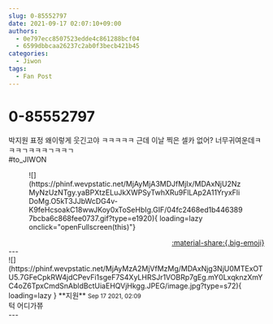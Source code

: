 ```yaml
---
slug: 0-85552797
date: 2021-09-17 02:07:10+09:00
authors:
  - 0e797ecc8507523edde4c861288bcf04
  - 6599dbbcaa26237c2ab0f3becb421b45
categories:
  - Jiwon
tags:
  - Fan Post
---
```


# 0-85552797

<div class="post-container" markdown="1">
<div class="content-container md-sidebar__scrollwrap" markdown="1">

박지원 표정 왜이렇게 웃긴고야 ㅋㅋㅋㅋㅋ 근데 이날 찍은 셀카 없어? 너무귀여운데ㅋㅋㅋㄱㅋㅋㅋㄱㅋㅋㄱ<br>\#to_JIWON
<figure markdown="1">
![](https://phinf.wevpstatic.net/MjAyMjA3MDJfMjIx/MDAxNjU2NzMyNzUzNTgy.yaBPXtzELuJkXWPSyTwhXRu9FlLAp2A11YryxFliDoMg.O5kT3JJbWcDG4v-K9feHcsoakC18wwJKoy0xToSeHbIg.GIF/04fc2468ed1b4463897bcba6c868fee0737.gif?type=e1920){ loading=lazy onclick="openFullscreen(this)"}
</figure>


</div>
</div>

<div style="text-align: right;" markdown="1">
<a href="https://weverse.io/fromis9/fanpost/0-85552797" style="text-align: right;">:material-share:{.big-emoji}</a>
</div>
---

<div class="comments-container md-sidebar__scrollwrap" markdown="1">
<div class="comment" markdown="1">
<div class='id-container' markdown="1">
![](https://phinf.wevpstatic.net/MjAyMzA2MjVfMzMg/MDAxNjg3NjU0MTExOTU5.7GFeCpkRW4jdCPevFi1sgeF7S4XyLHRSJr1VOBRp7gEg.mY0LxqknzXmYC4oZ6TpxCmdSnAbldBctUiaEHQVjHkgg.JPEG/image.jpg?type=s72){ loading=lazy }
**<span class="artist">지원</span>** <small>Sep 17 2021, 02:09</small><br>
</div>
<div class='comment-body' markdown="1">
턱 어디가쮸
</div>
</div>
</div>
---

